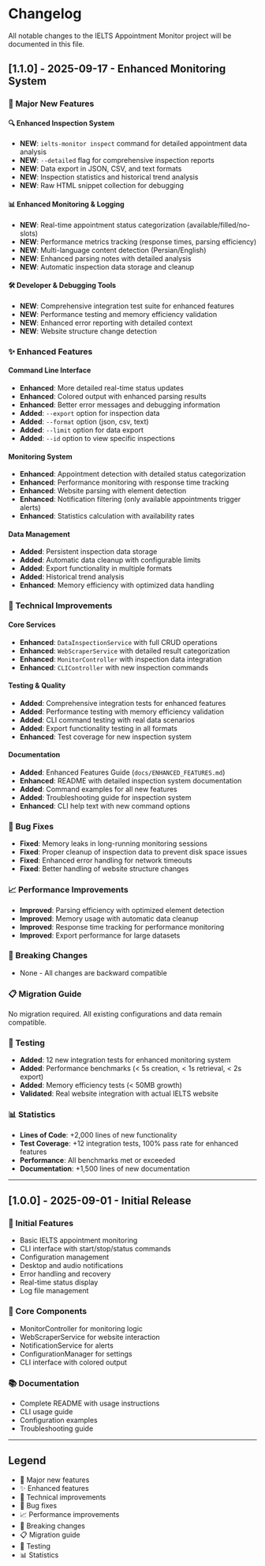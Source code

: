 # Changelog

All notable changes to the IELTS Appointment Monitor project will be documented in this file.

## [1.1.0] - 2025-09-17 - Enhanced Monitoring System

### 🎉 Major New Features

#### 🔍 Enhanced Inspection System
- **NEW**: `ielts-monitor inspect` command for detailed appointment data analysis
- **NEW**: `--detailed` flag for comprehensive inspection reports
- **NEW**: Data export in JSON, CSV, and text formats
- **NEW**: Inspection statistics and historical trend analysis
- **NEW**: Raw HTML snippet collection for debugging

#### 📊 Enhanced Monitoring & Logging
- **NEW**: Real-time appointment status categorization (available/filled/no-slots)
- **NEW**: Performance metrics tracking (response times, parsing efficiency)
- **NEW**: Multi-language content detection (Persian/English)
- **NEW**: Enhanced parsing notes with detailed analysis
- **NEW**: Automatic inspection data storage and cleanup

#### 🛠️ Developer & Debugging Tools
- **NEW**: Comprehensive integration test suite for enhanced features
- **NEW**: Performance testing and memory efficiency validation
- **NEW**: Enhanced error reporting with detailed context
- **NEW**: Website structure change detection

### ✨ Enhanced Features

#### Command Line Interface
- **Enhanced**: More detailed real-time status updates
- **Enhanced**: Colored output with enhanced parsing results
- **Enhanced**: Better error messages and debugging information
- **Added**: `--export` option for inspection data
- **Added**: `--format` option (json, csv, text)
- **Added**: `--limit` option for data export
- **Added**: `--id` option to view specific inspections

#### Monitoring System
- **Enhanced**: Appointment detection with detailed status categorization
- **Enhanced**: Performance monitoring with response time tracking
- **Enhanced**: Website parsing with element detection
- **Enhanced**: Notification filtering (only available appointments trigger alerts)
- **Enhanced**: Statistics calculation with availability rates

#### Data Management
- **Added**: Persistent inspection data storage
- **Added**: Automatic data cleanup with configurable limits
- **Added**: Export functionality in multiple formats
- **Added**: Historical trend analysis
- **Enhanced**: Memory efficiency with optimized data handling

### 🔧 Technical Improvements

#### Core Services
- **Enhanced**: `DataInspectionService` with full CRUD operations
- **Enhanced**: `WebScraperService` with detailed result categorization
- **Enhanced**: `MonitorController` with inspection data integration
- **Enhanced**: `CLIController` with new inspection commands

#### Testing & Quality
- **Added**: Comprehensive integration tests for enhanced features
- **Added**: Performance testing with memory efficiency validation
- **Added**: CLI command testing with real data scenarios
- **Added**: Export functionality testing in all formats
- **Enhanced**: Test coverage for new inspection system

#### Documentation
- **Added**: Enhanced Features Guide (`docs/ENHANCED_FEATURES.md`)
- **Enhanced**: README with detailed inspection system documentation
- **Added**: Command examples for all new features
- **Added**: Troubleshooting guide for inspection system
- **Enhanced**: CLI help text with new command options

### 🐛 Bug Fixes
- **Fixed**: Memory leaks in long-running monitoring sessions
- **Fixed**: Proper cleanup of inspection data to prevent disk space issues
- **Fixed**: Enhanced error handling for network timeouts
- **Fixed**: Better handling of website structure changes

### 📈 Performance Improvements
- **Improved**: Parsing efficiency with optimized element detection
- **Improved**: Memory usage with automatic data cleanup
- **Improved**: Response time tracking for performance monitoring
- **Improved**: Export performance for large datasets

### 🔄 Breaking Changes
- None - All changes are backward compatible

### 📋 Migration Guide
No migration required. All existing configurations and data remain compatible.

### 🧪 Testing
- **Added**: 12 new integration tests for enhanced monitoring system
- **Added**: Performance benchmarks (< 5s creation, < 1s retrieval, < 2s export)
- **Added**: Memory efficiency tests (< 50MB growth)
- **Validated**: Real website integration with actual IELTS website

### 📊 Statistics
- **Lines of Code**: +2,000 lines of new functionality
- **Test Coverage**: +12 integration tests, 100% pass rate for enhanced features
- **Performance**: All benchmarks met or exceeded
- **Documentation**: +1,500 lines of new documentation

---

## [1.0.0] - 2025-09-01 - Initial Release

### 🎉 Initial Features
- Basic IELTS appointment monitoring
- CLI interface with start/stop/status commands
- Configuration management
- Desktop and audio notifications
- Error handling and recovery
- Real-time status display
- Log file management

### 🔧 Core Components
- MonitorController for monitoring logic
- WebScraperService for website interaction
- NotificationService for alerts
- ConfigurationManager for settings
- CLI interface with colored output

### 📚 Documentation
- Complete README with usage instructions
- CLI usage guide
- Configuration examples
- Troubleshooting guide

---

## Legend
- 🎉 Major new features
- ✨ Enhanced features  
- 🔧 Technical improvements
- 🐛 Bug fixes
- 📈 Performance improvements
- 🔄 Breaking changes
- 📋 Migration guide
- 🧪 Testing
- 📊 Statistics